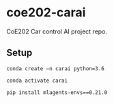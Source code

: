# coe202-carai

CoE202 Car control AI project repo.

## Setup

```
conda create –n carai python=3.6
```
```
conda activate carai
```
```
pip install mlagents-envs==0.21.0
```
